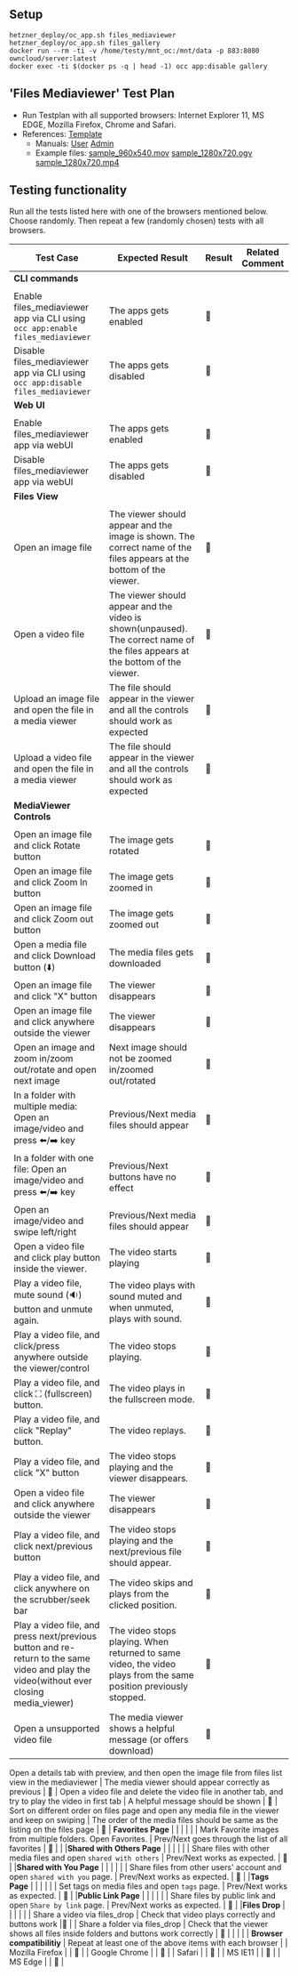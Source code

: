 ## Setup
```
hetzner_deploy/oc_app.sh files_mediaviewer
hetzner_deploy/oc_app.sh files_gallery
docker run --rm -ti -v /home/testy/mnt_oc:/mnt/data -p 883:8080 owncloud/server:latest
docker exec -ti $(docker ps -q | head -1) occ app:disable gallery
```

## 'Files Mediaviewer' Test Plan

- Run Testplan with all supported browsers: Internet Explorer 11, MS EDGE, Mozilla Firefox, Chrome and Safari.
- References: [Template](https://github.com/owncloud/QA/edit/master/Server/Test_Plan_Files_Mediaviewer.md)
  - Manuals: [User](https://doc.owncloud.com/server/user_manual/files/media_viewer_app.html) [Admin](https://doc.owncloud.com/server/admin_manual/installation/apps/mediaviewer/)
  - Example files: [sample_960x540.mov](https://filesamples.com/samples/video/mov/sample_960x540.mov) [sample_1280x720.ogv](https://filesamples.com/samples/video/ogv/sample_1280x720.ogv) [sample_1280x720.mp4](https://filesamples.com/samples/video/mp4/sample_1280x720.mp4)

## Testing functionality

Run all the tests listed here with one of the browsers mentioned below. Choose randomly. 
Then repeat a few (randomly chosen) tests with all browsers.

Test Case | Expected Result | Result | Related Comment
------------- | -------------- | ----- | ------
**CLI commands** |  |   |
|  |   |
Enable files_mediaviewer app via CLI using ```occ app:enable files_mediaviewer``` | The apps gets enabled | :construction:  |
Disable files_mediaviewer app via CLI using ```occ app:disable files_mediaviewer``` | The apps gets disabled | :construction: |
**Web UI** |  |   |
|  |   |
Enable files_mediaviewer app via webUI | The apps gets enabled | :construction:  |
Disable files_mediaviewer app via webUI | The apps gets disabled | :construction:  |
**Files View** |  |   |
|  |   |
Open an image file | The viewer should appear and the image is shown. The correct name of the files appears at the bottom of the viewer. | :construction: |
Open a video file | The viewer should appear and the video is shown(unpaused). The correct name of the files appears at the bottom of the viewer. | :construction: |
Upload an image file and open the file in a media viewer | The file should appear in the viewer and all the controls should work as expected | :construction: |
Upload a video file and open the file in a media viewer | The file should appear in the viewer and all the controls should work as expected | :construction: |
**MediaViewer Controls** |  |   |
|  |   |
Open an image file and click Rotate button | The image gets rotated | :construction: |
Open an image file and click Zoom In button | The image gets zoomed in | :construction: |
Open an image file and click Zoom out button | The image gets zoomed out | :construction: |
Open a media file and click Download button (:arrow_down:) | The media files gets downloaded | :construction: |
Open an image file and click "X" button | The viewer disappears | :construction: |
Open an image file and click anywhere outside the viewer | The viewer disappears | :construction: |
Open an image and zoom in/zoom out/rotate and open next image | Next image should not be zoomed in/zoomed out/rotated | :construction: |
In a folder with multiple media: Open an image/video and press :arrow_left:/:arrow_right: key | Previous/Next media files should appear | :construction: |
In a folder with one file: Open an image/video and press :arrow_left:/:arrow_right: key | Previous/Next buttons have no effect | :construction: |
Open an image/video and swipe left/right | Previous/Next media files should appear | :construction: |
Open a video file and click play button inside the viewer. | The video starts playing | :construction: |
Play a video file, mute sound (:sound:) button and unmute again. | The video plays with sound muted and when unmuted, plays with sound. | :construction: | 
Play a video file, and click/press anywhere outside the viewer/control | The video stops playing. | :construction: |
Play a video file, and click ⛶ (fullscreen) button. | The video plays in the fullscreen mode.| :construction: |
Play a video file, and click "Replay" button. | The video replays. | :construction: |
Play a video file, and click "X" button | The video stops playing and the viewer disappears. | :construction: |
Open a video file and click anywhere outside the viewer | The viewer disappears | :construction: |
Play a video file, and click next/previous button | The video stops playing and the next/previous file should appear. | :construction: |
Play a video file, and click anywhere on the scrubber/seek bar | The video skips and plays from the clicked position. | :construction: |
Play a video file, and press next/previous button and re-return to the same video and play the video(without ever closing media_viewer) | The video stops playing. When returned to same video, the video plays from the same position previously stopped. | :construction: |
Open a unsupported video file | The media viewer shows a helpful message (or offers download) | :construction: |

Open a details tab with preview, and then open the image file from files list view in the mediaviewer | The media viewer should appear correctly as previous | :construction: |
Open a video file and delete the video file in another tab, and try to play the video in first tab | A helpful message should be shown | :construction: |
Sort on different order on files page and open any media file in the viewer and keep on swiping | The order of the media files should be same as the listing on the files page | :construction: |
**Favorites Page** |  |   |
|  |   |
Mark Favorite images from multiple folders. Open Favorites. | Prev/Next goes through the list of all favorites | :construction: |  |
|**Shared with Others Page** |  |   |
|  |   |
Share files with other media files and open `shared with others` | Prev/Next works as expected. | :construction: |
|**Shared with You Page** |  |   |
|  |   |
Share files from other users' account and open `shared with you` page. | Prev/Next works as expected. | :construction: |
|**Tags Page** |  |   |
|  |   |
Set tags on media files and open `tags` page. | Prev/Next works as expected. | :construction: |
|**Public Link Page** |  |   |
|  |   |
Share files by public link and open `Share by link` page. | Prev/Next works as expected. | :construction: |
|**Files Drop** |  |   |
|  |   |
Share a video via files_drop | Check that video plays correctly and buttons work |:construction: | |
Share a folder via files_drop | Check that the viewer shows all files inside folders and buttons work correctly | :construction: | |
|  |   |
**Browser compatibilitiy** | Repeat at least one of the above items with each browser |
| Mozilla Firefox | | :construction: |
| Google Chrome | | :construction: |
| Safari | | :construction: |
| MS IE11 | | :construction: |
| MS Edge | | :construction: | 
